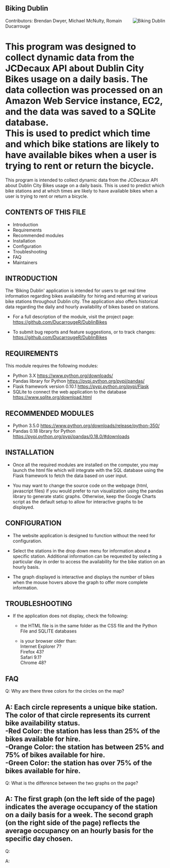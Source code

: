 
Biking Dublin
-----------------

<img src="http://www.transportforireland.ie/assets/dublin-bikes2.png"
 alt="Biking Dublin" title="BikingDublin" align="right" />
Contributors: Brendan Dwyer, Michael McNulty, Romain Ducarrouge  
 
This program was designed to collect dynamic data from the JCDecaux API about Dublin City Bikes
usage on a daily basis. The data collection was processed on an Amazon Web Service instance, EC2, 
and the data was saved to a SQLite database.  
This is used to predict which time and which bike stations are likely to have available bikes 
when a user is trying to rent or return the bicycle.
=======
This program is intended to collect dynamic data from the JCDecaux API about Dublin City Bikes
usage on a daily basis. 
This is used to predict which bike stations and at which times are likely to have available bikes 
when a user is trying to rent or return a bicycle.



CONTENTS OF THIS FILE
-----------------
   
 * Introduction
 * Requirements
 * Recommended modules
 * Installation
 * Configuration
 * Troubleshooting
 * FAQ
 * Maintainers

 
INTRODUCTION
-----------------
The 'Biking Dublin' application is intended for users to get real time information regarding
bikes availability for hiring and returning at various bike stations throughout Dublin city.
The application also offers historical data regarding the daily and hourly availability of bikes 
based on stations.

 * For a full description of the module, visit the project page:
   https://github.com/DucarrougeR/DublinBikes

 * To submit bug reports and feature suggestions, or to track changes:
   https://github.com/DucarrougeR/DublinBikes
 
 
REQUIREMENTS
-----------------
This module requires the following modules:

 * Python 3.X 
		https://www.python.org/downloads/
 * Pandas library for Python
		https://pypi.python.org/pypi/pandas/
 * Flask framework version 0.10.1
		https://pypi.python.org/pypi/Flask
 * SQLite to connect the web application to the database
		https://www.sqlite.org/download.html
 
 
RECOMMENDED MODULES
--------------------
 * Python 3.5.0
		https://www.python.org/downloads/release/python-350/
 * Pandas 0.18 library for Python
		https://pypi.python.org/pypi/pandas/0.18.0/#downloads
 
 
INSTALLATION
-----------------
 * 	Once all the required modules are installed on the computer, you may launch the html file which
	will integrate with the SQL database using the Flask framework to fetch the data based on user input.

 * 	You may want to change the source code on the webpage (html, javascript files) if you would prefer to run 
	visualization using the pandas library to generate static graphs. Otherwise, keep the Google Charts script 
	as the default setup to allow for interactive graphs to be displayed.
 
 
CONFIGURATION
-----------------
 * 	The website application is designed to function without the need for configuration.

 * 	Select the stations in the drop down menu for information about a specific station.
	Additional information can be requested by selecting a particular day in order to access the 
	availability for the bike station on an hourly basis.

 * 	The graph displayed is interactive and displays the number of bikes when the mouse hovers above the 
	graph to offer more complete information.
 
 
TROUBLESHOOTING
-----------------
 * If the application does not display, check the following:

   - the HTML file is in the same folder as the CSS file and the Python File and SQLITE databases

   - is your browser older than:   
		Internet Explorer 7?   
		Firefox 43?   
		Safari 9.1?   
		Chrome 48?  

FAQ
-----------------

Q: 	Why are there three colors for the circles on the map?

A: 	Each circle represents a unique bike station. The color of that circle represents its
	current bike availability status.   
	-Red Color: the station has less than 25% of the bikes available for hire.  
	-Orange Color: the station has between 25% and 75% of bikes available for hire.  
	-Green Color: the station has over 75% of the bikes available for hire.  
 ----------------------------------------------------------------------------------------------------------
 Q:	What is the difference between the two graphs on the page?
 
 A:	The first graph (on the left side of the page) indicates the average occupancy of the station on a 
	daily basis for a week. The second graph (on the right side of the page) reflects the average occupancy 
	on an hourly basis for the specific day chosen. 
 ----------------------------------------------------------------------------------------------------------
 Q:	
 
 A:	
 
 
